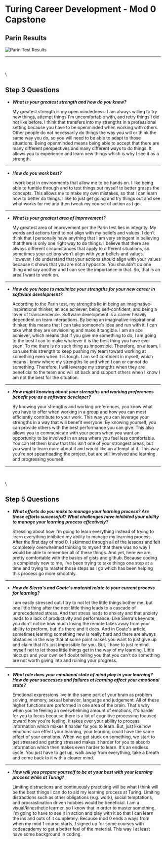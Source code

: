 # Turing Career Development - Mod 0 Capstone

## Parin Results

![Parin Test Results](https://i.imgur.com/D6H656b.png)

---
\
\
\
## Step 3 Questions

  * ***What is your greatest strength and how do you know?***

    My greatest strength is my open mindedness. I am always willing to try new things, attempt things I'm uncomfortable with, and retry things I did not like before. I think that transfers into my strengths in a professional setting because you have to be openminded when working with others. Other people do not necessarily do things the way you will or think the same way you do, so you will need to be able to adapt to those situations. Being openminded means being able to accept that there are many different perspectives and many different ways to do things. It allows you to experience and learn new things which is why I see it as a strength.
---

  * ***How do you work best?***

    I work best in environments that allow me to be hands on. I like being able to fumble through and to test things out myself to better grasps the concepts. This allows me to make my own mistakes, so that I can learn how to better do things. I like to just get going and try things out and see what works for me and then tweak my course of action as I go.
---

  * ***What is your greatest area of improvement?***

    My greatest area of improvement per the Parin test lies in integrity. My words and actions tend to not align with my beliefs and values. I don't think that I personally have anything that I am very stringent in believing that there is only one right way to do things. I believe that there are always different circumstances that apply to different situations, so sometimes your actions won't align with your beliefs and values. However, I do understand that your actions should align with your values because it shows that you are not a hypocrite. You shouldn't do one thing and say another and I can see the importance in that. So, that is an area I want to work on.
---

  * ***How do you hope to maximize your strengths for your new career in software development?***

    According to the Parin test, my strengths lie in being an imaginative-inspirational thinker, an ace achiever, being self-confident, and being a lover of transcendence. Software development is a career heavily dependent on team interactions. By being an imaginative-inspirational thinker, this means that I can take someone's idea and run with it. I can take what they are envisioning and make it tangible. I am an ace achiever, which means that if you give me something to do, I am going to the best I can to make whatever it is the best thing you have ever seen. To me there is no such thing as impossible. Therefore, on a team, I can use this strength to keep pushing my team toward working at something even when it is tough. I am self confident in myself, which means I know where my strengths lie and when I can or cannot do something. Therefore, I will leverage my strengths when they are beneficial to the team and will sit back and support others when I know I am not the best for the situation.
---

  * ***How might knowing about your strengths and working preferences benefit you as a software developer?***

    By knowing your strengths and working preferences, you know what you have to offer when working in a group and how you can most efficiently contribute to your work. This way you can leverage your strengths in a way that will benefit everyone. By knowing yourself, you can provide others with the best performance you can give. This also allows you to communicate with your peers when you want an opportunity to be involved in an area where you feel less comfortable. You can let them know that this isn't one of your strongest areas, but you want to learn more about it and would like an attempt at it. This way you're not spearheading the project, but are still involved and learning and progressing yourself.
---
\
\
\
## Step 5 Questions

  * ***What efforts do you make to manage your learning process? Are these efforts successful? What challenges have inhibited your ability to manage your learning process effectively?***

    Stressing about how I'm going to learn everything instead of trying to learn everything inhibited my ability to manage my learning process. After the first day of mod 0, I skimmed through all of the lessons and felt completely overwhelmed thinking to myself that there was no way I would be able to remember all of these things. And yet, here we are, pretty comfortable with the basics of gists and github. Because coding is completely new to me, I've been trying to take things one step at a time and trying to master those steps as I go which has been helping this process go more smoothly.
---

  * ***How do Sierra's and Coate's material relate to your current process for learning?***

    I am easily stressed out. I try to not let the little things bother me, but one little thing after the next little thing leads to a cascade of unprecedented stress. And that stress leads to anxiety and that anxiety leads to a lack of productivity and performance. Like Sierra's keynote, you don't notice how much losing the remote takes away from your ability to preform, but it's there and it does. And in Coate's article, sometimes learning something new is really hard and there are always obstacles in the way that at some point makes you want to just give up and claim that it's just impossible for you. But, I have to just remind myself not to let those little things get in the way of my learning. Little hiccups and your own self doubt telling you that you can't do something are not worth giving into and ruining your progress.
---

  * ***What role does your emotional state of mind play in your learning? How do your successes and failures at learning affect your emotional state?***

    Emotional expressions live in the same part of your brain as problem solving, memory, sexual behavior, language and judgement. All of these higher functions are preformed in one area of the brain. That's why when you're feeling an overwhelming amount of emotions, it's harder for you to focus because there is a lot of cognitive processing focused toward how you're feeling. It takes over your ability to process information which makes it harder for you to learn. But, just like how emotions can effect your learning, your learning could have the same effect of your emotions. When we get stuck on something, we start to get stressed and getting stressed makes it harder for you to absorb information which then makes even harder to learn. It's an endless cycle. You just have to get up, walk away from everything, take a breath and come back to it with a clearer mind.
---

  * ***How will you prepare yourself to be at your best with your learning process while at Turing?***

    Limiting distractions and continuously practicing will be what I think will be the best things I can do to aid my learning process at Turing. Limiting distractions such as other obligations (e.g. work), social temptations, and procrastination driven hobbies would be beneficial. I am a visual/kinesthetic learner, so I know that in order to master something, I'm going to have to see it in action and play with it so that I can learn the ins and outs of it completely. Because mod 0 ends a ways from when my mod 1 course starts, I signed up for some courses with codeacademy to get a better feel of the material. This way I at least have some background in coding.
